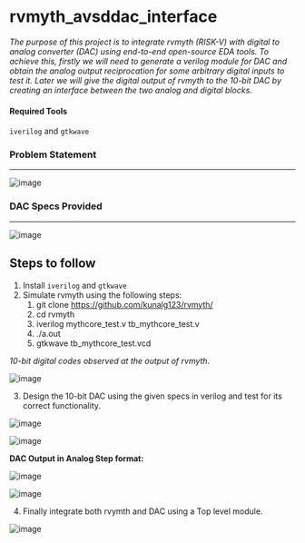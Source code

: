 # rvmyth_avsddac_interface

*The purpose of this project is to integrate rvmyth (RISK-V) with digital to analog converter (DAC) using end-to-end open-source EDA tools. To achieve this, firstly we will need to generate a verilog module for DAC and obtain the analog output reciprocation for some arbitrary digital inputs to test it. Later we will give the digital output of rvmyth to the 10-bit DAC by creating an interface between the two analog and digital blocks.*

#### Required Tools

`iverilog` and  `gtkwave`

### Problem Statement 
--------------------------
![image](https://user-images.githubusercontent.com/79994584/117536647-d9d1ac00-b019-11eb-9966-b78a4b1a6adf.png)


### DAC Specs Provided 
------------------------
![image](https://user-images.githubusercontent.com/79994584/117536828-f7ebdc00-b01a-11eb-9067-b16839c3d939.png)


## Steps to follow

1. Install `iverilog` and `gtkwave`
2. Simulate rvmyth using the following steps:
     1. git clone https://github.com/kunalg123/rvmyth/
     2. cd rvmyth
     3. iverilog mythcore_test.v tb_mythcore_test.v
     4. ./a.out
     5. gtkwave tb_mythcore_test.vcd
  
 *10-bit digital codes observed at the output of rvmyth.*
 
 ![image](https://user-images.githubusercontent.com/79994584/117537386-2ae39f00-b01e-11eb-9071-e9a1540a462c.png)

 
3. Design the 10-bit DAC using the given specs in verilog and test for its correct functionality.

![image](https://user-images.githubusercontent.com/79994584/117537805-eefe0900-b020-11eb-98cf-b8c37126ec0f.png)


![image](https://user-images.githubusercontent.com/79994584/117537959-a6931b00-b021-11eb-8b31-f6ec641c4e73.png)


**DAC Output in Analog Step format:**

![image](https://user-images.githubusercontent.com/79994584/117538115-3df86e00-b022-11eb-93e9-2d9b1af04d0a.png)


![image](https://user-images.githubusercontent.com/79994584/117538118-4486e580-b022-11eb-90b8-e85a92195999.png)


4. Finally integrate both rvymth and DAC using a Top level module. 


![image](https://user-images.githubusercontent.com/79994584/117537395-3636ca80-b01e-11eb-8721-a4b39af912d5.png)







